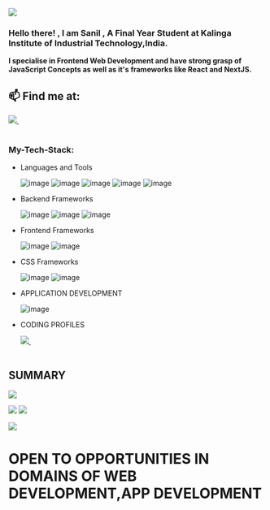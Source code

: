 
![](https://komarev.com/ghpvc/?username=singhster7&color=green)

<h3>
 Hello there! , I am Sanil ,         
 A Final Year Student at Kalinga Institute of Industrial Technology,India. 
</h3>  
<strong> 
 I specialise in Frontend Web Development and have strong grasp of JavaScript Concepts as well as it's frameworks like React and NextJS.
</strong>

  
## 📫 Find me at:

<table>
  <tr>
       <a href="https://www.linkedin.com/in/sanil-singh-3b7b0a225/">
    <img src="https://img.shields.io/badge/linkedin-%230077B5.svg?&style=for-the-badge&logo=linkedin&logoColor=white" />
      </a>&nbsp;
</table>

### My-Tech-Stack:
* Languages and Tools

  ![image](https://img.shields.io/badge/C-00599C?style=for-the-badge&logo=c%2B%2B&logoColor=white)
  ![image](https://img.shields.io/badge/Javascript-F7DF1E?style=for-the-badge&logo=Javascript&logoColor=black)
  ![image](https://img.shields.io/badge/C++-FF6C37?style=for-the-badge&logo=C&logoColor=white)
  ![image](https://img.shields.io/badge/CSS3-1572B6?style=for-the-badge&logo=css3&logoColor=white)
  ![image](https://img.shields.io/badge/HTML5-E34F26?style=for-the-badge&logo=html5&logoColor=white)



* Backend Frameworks


  ![image](https://img.shields.io/badge/Node.js-339933?style=for-the-badge&logo=nodedotjs&logoColor=white)
  ![image](https://img.shields.io/badge/Express.js-000000?style=for-the-badge&logo=express&logoColor=white)
  ![image](https://img.shields.io/badge/json%20web%20tokens-323330?style=for-the-badge&logo=json-web-tokens&logoColor=pink)
  

 
* Frontend Frameworks


  ![image](https://img.shields.io/badge/next.js-000000?style=for-the-badge&logo=nextdotjs&logoColor=white)
  ![image](https://img.shields.io/badge/React-20232A?style=for-the-badge&logo=react&logoColor=61DAFB)
  
* CSS Frameworks


    ![image](https://img.shields.io/badge/Tailwind_CSS-38B2AC?style=for-the-badge&logo=tailwind-css&logoColor=white)
    ![image](https://img.shields.io/badge/Bootstrap-563D7C?style=for-the-badge&logo=bootstrap&logoColor=white)


* APPLICATION DEVELOPMENT

  
    ![image](https://img.shields.io/badge/Kotlin-563D7C?style=for-the-badge&logo=Kotlin&logoColor=61DAFB)

* CODING PROFILES
  <table>
  <tr>
     <a href="https://leetcode.com/SanilSINGH/">
    <img src="https://img.shields.io/badge/-LeetCode-FFA116?style=for-the-badge&logo=LeetCode&logoColor=black" />
     </a>&nbsp;&nbsp;
     </table>
## SUMMARY
![](https://github-readme-streak-stats.herokuapp.com/?user=singhster7&theme=radical&hide_border=false)



![](https://github-profile-summary-cards.vercel.app/api/cards/profile-details?username=singhster7&theme=solarized_dark)
![](https://github-profile-trophy.vercel.app/?username=singhster7&theme=radical&no-frame=false&no-bg=true&margin-w=4)

![](https://user-images.githubusercontent.com/74038190/216120974-24a76b31-7f39-41f1-a38f-b3c1377cc612.png)

# OPEN TO OPPORTUNITIES IN DOMAINS OF WEB DEVELOPMENT,APP DEVELOPMENT

